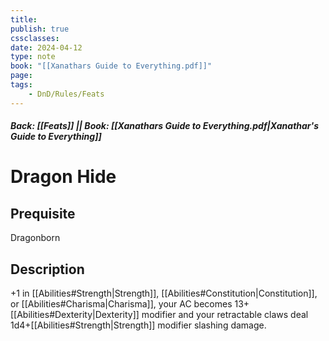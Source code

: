 ```yaml
---
title:
publish: true
cssclasses:
date: 2024-04-12
type: note
book: "[[Xanathars Guide to Everything.pdf]]"
page: 
tags:
    - DnD/Rules/Feats
---
```


##### Back: [[Feats]] || Book: [[Xanathars Guide to Everything.pdf|Xanathar's Guide to Everything]]

# Dragon Hide


## Prequisite 
Dragonborn

## Description
+1 in [[Abilities#Strength|Strength]], [[Abilities#Constitution|Constitution]], or [[Abilities#Charisma|Charisma]], your AC becomes 13+[[Abilities#Dexterity|Dexterity]] modifier and your retractable claws deal 1d4+[[Abilities#Strength|Strength]] modifier slashing damage.